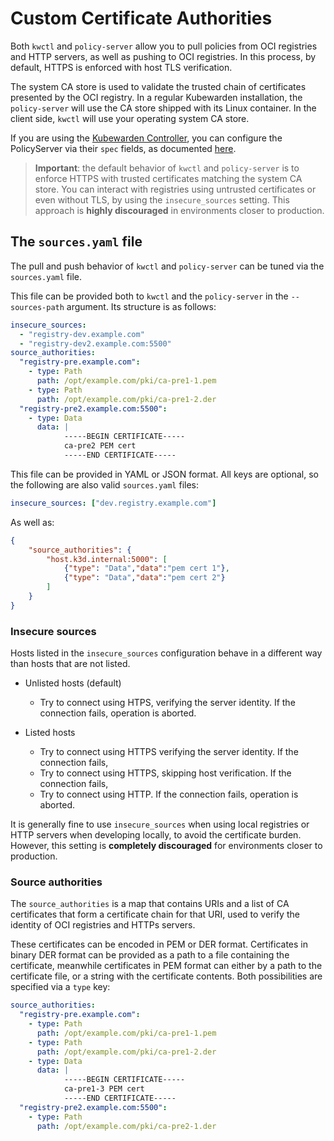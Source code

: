 # Custom Certificate Authorities

Both `kwctl` and `policy-server` allow you to pull policies from OCI registries and HTTP servers, as well as pushing to OCI registries. In this process, by default, HTTPS is enforced with host TLS verification.

The system CA store is used to validate the trusted chain of certificates presented by the OCI registry. In a regular Kubewarden installation, the `policy-server` will use the CA store shipped with its Linux container. In the client side, `kwctl` will use your operating system CA store.

If you are using the [Kubewarden Controller](https://github.com/kubewarden/kubewarden-controller),
you can configure the PolicyServer via their `spec` fields, as documented
[here](../operator-manual/policy-servers/01-custom-cert-auths.html).

> **Important**: the default behavior of `kwctl` and `policy-server` is to enforce HTTPS with trusted certificates matching the system CA store. You can interact with registries using untrusted certificates or even without TLS, by using the `insecure_sources` setting. This approach is **highly discouraged** in environments closer to production.

## The `sources.yaml` file

The pull and push behavior of `kwctl` and `policy-server` can be tuned via the `sources.yaml` file.

This file can be provided both to `kwctl` and the `policy-server` in the `--sources-path` argument. Its structure is as follows:

```yaml
insecure_sources:
  - "registry-dev.example.com"
  - "registry-dev2.example.com:5500"
source_authorities:
  "registry-pre.example.com":
    - type: Path
      path: /opt/example.com/pki/ca-pre1-1.pem
    - type: Path
      path: /opt/example.com/pki/ca-pre1-2.der
  "registry-pre2.example.com:5500":
    - type: Data
      data: |
            -----BEGIN CERTIFICATE-----
            ca-pre2 PEM cert
            -----END CERTIFICATE-----
```

This file can be provided in YAML or JSON format. All keys are optional, so the following are also valid `sources.yaml` files:

```yaml
insecure_sources: ["dev.registry.example.com"]
```

As well as:

```json
{
    "source_authorities": {
        "host.k3d.internal:5000": [
            {"type": "Data","data":"pem cert 1"},
            {"type": "Data","data":"pem cert 2"}
        ]
    }
}
```

### Insecure sources

Hosts listed in the `insecure_sources` configuration behave in a different way than hosts that are not listed.

* Unlisted hosts (default)
  * Try to connect using HTPS, verifying the server identity. If the connection fails, operation is aborted.

* Listed hosts
  * Try to connect using HTTPS verifying the server identity. If the connection fails,
  * Try to connect using HTTPS, skipping host verification. If the connection fails,
  * Try to connect using HTTP. If the connection fails, operation is aborted.

It is generally fine to use `insecure_sources` when using local registries or
HTTP servers when developing locally, to avoid the certificate burden. However,
this setting is **completely discouraged** for environments closer to
production.

### Source authorities

The `source_authorities` is a map that contains URIs and a list of CA
certificates that form a certificate chain for that URI, used to verify the
identity of OCI registries and HTTPs servers.

These certificates can be encoded in PEM or DER format. Certificates in binary
DER format can be provided as a path to a file containing the certificate,
meanwhile certificates in PEM format can either by a path to the certificate
file, or a string with the certificate contents. Both possibilities are
specified via a `type` key:

```yaml
source_authorities:
  "registry-pre.example.com":
    - type: Path
      path: /opt/example.com/pki/ca-pre1-1.pem
    - type: Path
      path: /opt/example.com/pki/ca-pre1-2.der
    - type: Data
      data: |
            -----BEGIN CERTIFICATE-----
            ca-pre1-3 PEM cert
            -----END CERTIFICATE-----
  "registry-pre2.example.com:5500":
    - type: Path
      path: /opt/example.com/pki/ca-pre2-1.der
```

